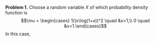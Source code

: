 **Problem 1.** Choose a random variable $X$ of which probability density function is 
$$\mu = \begin{cases} 1/(x\log(1+x))^2 \quad &x>1,\\
0 \quad &x<1.\end{cases}$$
In this case, 
<!--stackedit_data:
eyJoaXN0b3J5IjpbLTIyNDA0ODg4OF19
-->